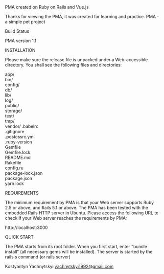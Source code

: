 

PMA created on Ruby on Rails and Vue.js

Thanks for viewing the PMA, it was created for learning and practice. PMA - a simple pet project

Build Status

PMA version 1.1

INSTALLATION

Please make sure the release file is unpacked under a Web-accessible directory. You shall see the following files and directories:

app/  
bin/  
config/  
db/  
lib/  
log/  
public/    
storage/  
test/  
tmp/  
vendor/
.babelrc  
.gitignore    
.postcssrc.yml    
.ruby-version  
Gemfile  
Gemfile.lock  
README.md  
Rakefile  
config.ru    
package-lock.json  
package.json   
yarn.lock

REQUIREMENTS

The minimum requirement by PMA is that your Web server supports Ruby 2.5 or above, and Rails 5.1 or above. The PMA has been tested with the embedded Rails HTTP server in Ubuntu. Please access the following URL to check if your Web server reaches the requirements by PMA:

http://localhost:3000

QUICK START

The PMA starts from its root folder. When you first start, enter "bundle install" (all necessary gems will be installed). The server is started by the rails s command (or rails server)

Kostyantyn Yachnytskyi yachnytskyi1992@gmail.com


